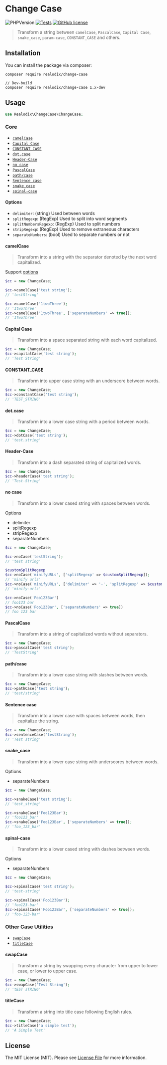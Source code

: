 # Change Case

![PHPVersion](https://img.shields.io/badge/PHP-^7.4|^8-777BB4.svg?style=flat-square)
[![Tests](https://github.com/realodix/change-case/actions/workflows/tests.yml/badge.svg)](https://github.com/realodix/change-case/actions/workflows/tests.yml)
[![GitHub license](https://img.shields.io/github/license/realodix/change-case)](/LICENSE)

> Transform a string between `camelCase`, `PascalCase`, `Capital Case`, `snake_case`, `param-case`, `CONSTANT_CASE` and others.

## Installation

You can install the package via composer:

```
composer require realodix/change-case

// Dev-build
composer require realodix/change-case 1.x-dev
```

## Usage

```php
use Realodix\ChangeCase\ChangeCase;
```

### Core

- [`camelCase`](#camelcase)
- [`Capital Case`](#capital-case)
- [`CONSTANT_CASE`](#constant_case)
- [`dot.case`](#dotcase)
- [`Header-Case`](#header-case)
- [`no case`](#no-case)
- [`PascalCase`](#pascalcase)
- [`path/case`](#pathcase)
- [`Sentence case`](#sentence-case)
- [`snake_case`](#snake_case)
- [`spinal-case`](#spinal-case)

#### Options
- `delimiter`: (string) Used between words
- `splitRegexp`: (RegExp) Used to split into word segments
- `splitNumbersRegexp`: (RegExp) Used to split numbers
- `stripRegexp`: (RegExp) Used to remove extraneous characters
- `separateNumbers`: (bool) Used to separate numbers or not

#### camelCase

> Transform into a string with the separator denoted by the next word capitalized.

Support [options](#options)

```php
$cc = new ChangeCase;

$cc->camelCase('test string');
// 'testString'

$cc->camelCase('1twoThree');
// '1twoThree'
$cc->camelCase('1twoThree', ['separateNumbers' => true]);
// '1TwoThree'
```

#### Capital Case

> Transform into a space separated string with each word capitalized.

```php
$cc = new ChangeCase;
$cc->capitalCase('test string');
// 'Test String'
```

#### CONSTANT_CASE

> Transform into upper case string with an underscore between words.

```php
$cc = new ChangeCase;
$cc->constantCase('test string');
// 'TEST_STRING'
```

#### dot.case

> Transform into a lower case string with a period between words.

```php
$cc = new ChangeCase;
$cc->dotCase('test string');
// 'test.string'
```

#### Header-Case

> Transform into a dash separated string of capitalized words.

```php
$cc = new ChangeCase;
$cc->headerCase('test string');
// 'Test-String'
```

#### no case

> Transform into a lower cased string with spaces between words.

Options
- delimiter
- splitRegexp
- stripRegexp
- separateNumbers

```php
$cc = new ChangeCase;

$cc->noCase('testString');
// 'test string'

$customSplitRegexp
$cc->noCase('minifyURLs', ['splitRegexp' => $customSplitRegexp]);
// 'minify urls'
$cc->noCase('minifyURLs', ['delimiter' => '-', 'splitRegexp' => $customSplitRegexp]);
// 'minify-urls'

$cc->noCase('Foo123Bar')
// foo123 bar
$cc->noCase('Foo123Bar', ['separateNumbers' => true])
// foo 123 bar
```

#### PascalCase

> Transform into a string of capitalized words without separators.


```php
$cc = new ChangeCase;
$cc->pascalCase('test string');
// 'TestString'
```

#### path/case

> Transform into a lower case string with slashes between words.

```php
$cc = new ChangeCase;
$cc->pathCase('test string');
// 'test/string'
```

#### Sentence case

> Transform into a lower case with spaces between words, then capitalize the string.

```php
$cc = new ChangeCase;
$cc->sentenceCase('testString');
// 'Test string'
```

#### snake_case

> Transform into a lower case string with underscores between words.

Options
- separateNumbers

```php
$cc = new ChangeCase;

$cc->snakeCase('test string');
// 'test_string'

$cc->snakeCase('Foo123Bar');
// 'foo123_bar'
$cc->snakeCase('Foo123Bar', ['separateNumbers' => true]);
// 'foo_123_bar'
```

#### spinal-case

> Transform into a lower cased string with dashes between words.

Options
- separateNumbers

```php
$cc = new ChangeCase;

$cc->spinalCase('test string');
// 'test-string'

$cc->spinalCase('Foo123Bar');
// 'foo123-bar'
$cc->spinalCase('Foo123Bar', ['separateNumbers' => true]);
// 'foo-123-bar'
```

### Other Case Utilities

- [`swapCase`](#swapcase)
- [`titleCase`](#titlecase)

#### swapCase

> Transform a string by swapping every character from upper to lower case, or lower to upper case.

```php
$cc = new ChangeCase;
$cc->swapCase('Test String');
// 'tEST sTRING'
```

#### titleCase

> Transform a string into title case following English rules.

```php
$cc = new ChangeCase;
$cc->titleCase('a simple test');
// 'A Simple Test'
```

## License
The MIT License (MIT). Please see [License File](/LICENSE) for more information.
